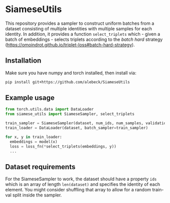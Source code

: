# SiameseUtils

This repository provides a sampler to construct uniform batches from a dataset consisting of multiple identities with multiple samples for each identity. In addition, it provides a function `select_triplets` which - given a batch of embeddings - selects triplets according to the *batch hard* strategy (https://omoindrot.github.io/triplet-loss#batch-hard-strategy).

## Installation
Make sure you have numpy and torch installed, then install via:

```bash
pip install git+https://github.com/alebeck/SiameseUtils
```

## Example usage
```python
from torch.utils.data import DataLoader
from siamese_utils import SiameseSampler, select_triplets

train_sampler = SiameseSampler(dataset, num_ids, num_samples, validation_size=val_size)
train_loader = DataLoader(dataset, batch_sampler=train_sampler)

for x, y in train_loader:
  embeddings = model(x)
  loss = loss_fn(*select_triplets(embeddings, y))
  ...

```

## Dataset requirements
For the SiameseSampler to work, the dataset should have a property `ids` which is an array of length `len(dataset)` and specifies the identity of each element. You might consider shuffling that array to allow for a random train-val split inside the sampler.
